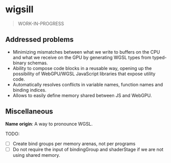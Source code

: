 # wigsill

> WORK-IN-PROGRESS

## Addressed problems

- Minimizing mismatches between what we write to buffers on the CPU and what we receive on the GPU by generating WGSL types from typed-binary schemas.
- Ability to compose code blocks in a reusable way, opening up the possibility of WebGPU/WGSL JavaScript libraries that expose utility code.
- Automatically resolves conflicts in variable names, function names and binding indices.
- Allows to easily define memory shared between JS and WebGPU.

## Miscellaneous

**Name origin**: A way to pronounce WGSL.

TODO:

- [ ] Create bind groups per memory arenas, not per programs
- [ ] Do not require the input of bindingGroup and shaderStage if we are not using shared memory.
